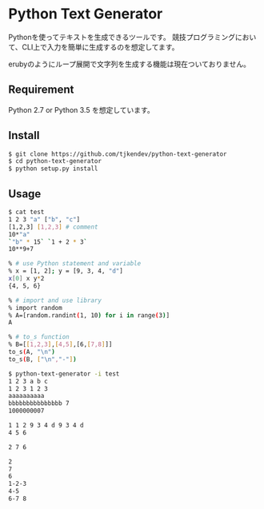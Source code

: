 Python Text Generator
====

Pythonを使ってテキストを生成できるツールです。
競技プログラミングにおいて、CLI上で入力を簡単に生成するのを想定してます。

erubyのようにループ展開で文字列を生成する機能は現在ついておりません。

## Requirement

Python 2.7 or Python 3.5 を想定しています。

## Install

```sh
$ git clone https://github.com/tjkendev/python-text-generator
$ cd python-text-generator
$ python setup.py install
```

## Usage

```sh
$ cat test
1 2 3 "a" ["b", "c"]
[1,2,3] [1,2,3] # comment
10*"a"
`"b" * 15` `1 + 2 * 3`
10**9+7

% # use Python statement and variable
% x = [1, 2]; y = [9, 3, 4, "d"]
x[0] x y*2
{4, 5, 6}

% # import and use library
% import random
% A=[random.randint(1, 10) for i in range(3)]
A

% # to_s function
% B=[[1,2,3],[4,5],[6,[7,8]]]
to_s(A, "\n")
to_s(B, ["\n","-"])
```
```sh
$ python-text-generator -i test
1 2 3 a b c
1 2 3 1 2 3
aaaaaaaaaa
bbbbbbbbbbbbbbb 7
1000000007

1 1 2 9 3 4 d 9 3 4 d
4 5 6

2 7 6

2
7
6
1-2-3
4-5
6-7 8
```

